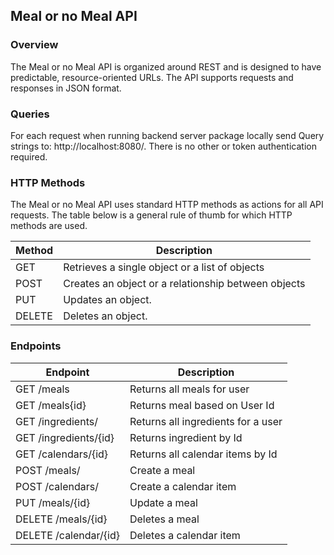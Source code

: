 ## Meal or no Meal API

### Overview
The Meal or no Meal API is organized around REST and is designed to have predictable, resource-oriented URLs. The API supports requests and responses in JSON format.

### Queries
For each request when running backend server package locally send Query strings to: http://localhost:8080/.  There is no other or token authentication required. 


### HTTP Methods
The Meal or no Meal API uses standard HTTP methods as actions for all API requests. The table below is a general rule of thumb for which HTTP methods are used.

|Method |Description   |  
|-----|-----|
|GET   | Retrieves a single object or a list of objects   |
|POST   | 	Creates an object or a relationship between objects  |   
|PUT   | 	Updates an object.  |  
|DELETE   |  	Deletes an object. |  

### Endpoints

| Endpoint  | Description  | 
|---|---|
| GET /meals  |Returns all meals for user   |  
| GET /meals{id}  |Returns meal based on User Id   | 
| GET /ingredients/ | Returns all ingredients for a user | 
| GET /ingredients/{id} | Returns ingredient by Id | 
| GET /calendars/{id} | Returns all calendar items by Id |    
| POST /meals/ | Create a meal  |
| POST /calendars/ | Create a calendar item |
| PUT /meals/{id} | Update a meal  |  
| DELETE /meals/{id} | Deletes a meal  |  
| DELETE /calendar/{id} | Deletes a calendar item  |  
